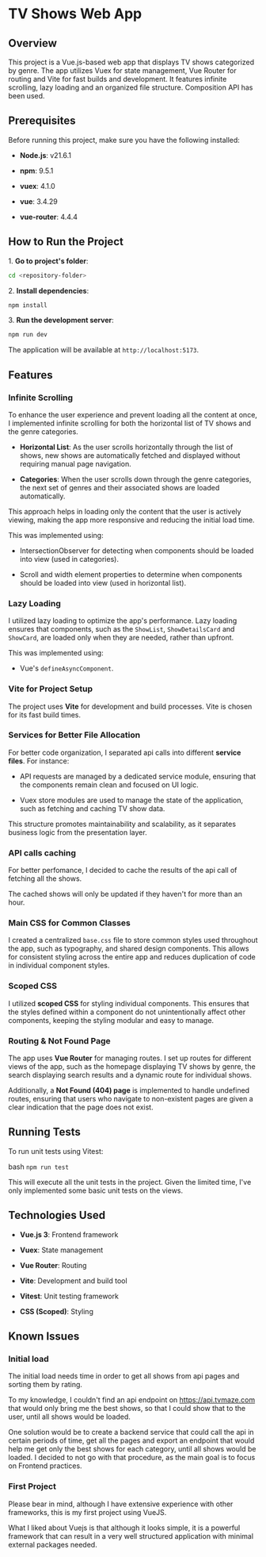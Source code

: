 # TV Shows Web App

## Overview

This project is a Vue.js-based web app that displays TV shows categorized by genre. The app utilizes Vuex for state management, Vue Router for routing and Vite for fast builds and development. It features infinite scrolling, lazy loading and an organized file structure. Composition API has been used.

## Prerequisites

Before running this project, make sure you have the following installed:

- **Node.js**: v21.6.1

- **npm**: 9.5.1 

- **vuex**: 4.1.0

- **vue**: 3.4.29

- **vue-router**: 4.4.4

## How to Run the Project

1\. **Go to project's folder**:

```bash
cd <repository-folder>
```

2\. **Install dependencies**:

```bash
npm install
```

3\. **Run the development server**:

```bash
npm run dev
```

The application will be available at `http://localhost:5173`.

## Features

### Infinite Scrolling

To enhance the user experience and prevent loading all the content at once, I implemented infinite scrolling for both the horizontal list of TV shows and the genre categories.

- **Horizontal List**: As the user scrolls horizontally through the list of shows, new shows are automatically fetched and displayed without requiring manual page navigation.

- **Categories**: When the user scrolls down through the genre categories, the next set of genres and their associated shows are loaded automatically.

This approach helps in loading only the content that the user is actively viewing, making the app more responsive and reducing the initial load time.

This was implemented using:

- IntersectionObserver for detecting when components should be loaded into view (used in categories).

- Scroll and width element properties to determine when components should be loaded into view (used in horizontal list).

### Lazy Loading

I utilized lazy loading to optimize the app's performance. Lazy loading ensures that components, such as the `ShowList`, `ShowDetailsCard` and `ShowCard`, are loaded only when they are needed, rather than upfront.

This was implemented using:

- Vue's `defineAsyncComponent`.

### Vite for Project Setup

The project uses **Vite** for development and build processes. Vite is chosen for its fast build times.

### Services for Better File Allocation

For better code organization, I separated api calls into different **service files**. For instance:

- API requests are managed by a dedicated service module, ensuring that the components remain clean and focused on UI logic.

- Vuex store modules are used to manage the state of the application, such as fetching and caching TV show data.

This structure promotes maintainability and scalability, as it separates business logic from the presentation layer.

### API calls caching

For better perfomance, I decided to cache the results of the api call of fetching all the shows. 

The cached shows will only be updated if they haven't for more than an hour.

### Main CSS for Common Classes

I created a centralized `base.css` file to store common styles used throughout the app, such as typography, and shared design components. This allows for consistent styling across the entire app and reduces duplication of code in individual component styles.

### Scoped CSS

I utilized **scoped CSS** for styling individual components. This ensures that the styles defined within a component do not unintentionally affect other components, keeping the styling modular and easy to manage.

### Routing & Not Found Page

The app uses **Vue Router** for managing routes. I set up routes for different views of the app, such as the homepage displaying TV shows by genre, the search displaying search results and a dynamic route for individual shows.

Additionally, a **Not Found (404) page** is implemented to handle undefined routes, ensuring that users who navigate to non-existent pages are given a clear indication that the page does not exist.

## Running Tests

To run unit tests using Vitest:

bash
`npm run test`

This will execute all the unit tests in the project. Given the limited time, I've only implemented some basic unit tests on the views. 

## Technologies Used

- **Vue.js 3**: Frontend framework

- **Vuex**: State management

- **Vue Router**: Routing

- **Vite**: Development and build tool

- **Vitest**: Unit testing framework

- **CSS (Scoped)**: Styling

## Known Issues

### Initial load

The initial load needs time in order to get all shows from api pages and sorting them by rating. 

To my knowledge, I couldn't find an api endpoint on https://api.tvmaze.com that would only bring me the best shows, so that I could show that to the user, until all shows would be loaded.

One solution would be to create a backend service that could call the api in certain periods of time, get all the pages and export an endpoint that would help me get only the best shows for each category, until all shows would be loaded. I decided to not go with that procedure, as the main goal is to focus on Frontend practices.

### First Project

Please bear in mind, although I have extensive experience with other frameworks, this is my first project using VueJS.

What I liked about Vuejs is that although it looks simple, it is a powerful framework that can result in a very well structured application with minimal external packages needed.  
